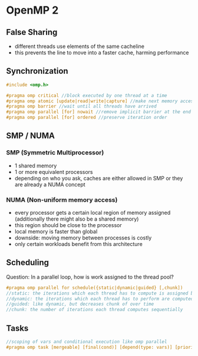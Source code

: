 # OpenMP 2

## False Sharing

- different threads use elements of the same cacheline
- this prevents the line to move into a faster cache, harming performance

## Synchronization

```C
#include <omp.h>

#pragma omp critical //block executed by one thread at a time
#pragma omp atomic [update|read|write|capture] //make next memory access atomic, might be more performant than 'critical'
#pragma omp barrier //wait until all threads have arrived
#pragma omp parallel [for] nowait //remove implicit barrier at the end of for
#pragma omp parallel [for] ordered //preserve iteration order
```
## SMP / NUMA

### SMP (Symmetric Multiprocessor)

- 1 shared memory
- 1 or more equivalent processors
- depending on who you ask, caches are either allowed in SMP or they are already a NUMA concept 

### NUMA (Non-uniform memory access)

- every processor gets a certain local region of memory assigned (additionally there might also be a shared memory)
- this region should be close to the processor
- local memory is faster than global
- downside: moving memory between processes is costly
- only certain workloads benefit from this architecture

## Scheduling

Question: In a parallel loop, how is work assigned to the thread pool?

```C
#pragma omp parallel for schedule({static|dynamic|guided} [,chunk]) 
//static: the iterations which each thread has to compute is assigned beforehand
//dynamic: the iterations which each thread has to perform are computed at runtime
//guided: like dynamic, but decreases chunk of over time
//chunk: the number of iterations each thread computes sequentially              
```

## Tasks

```C
//scoping of vars and conditional execution like omp parallel
#pragma omp task [mergeable] [final(cond)] [depend(type: vars)] [priority(value)] //type \in {in,out,inout}
```
